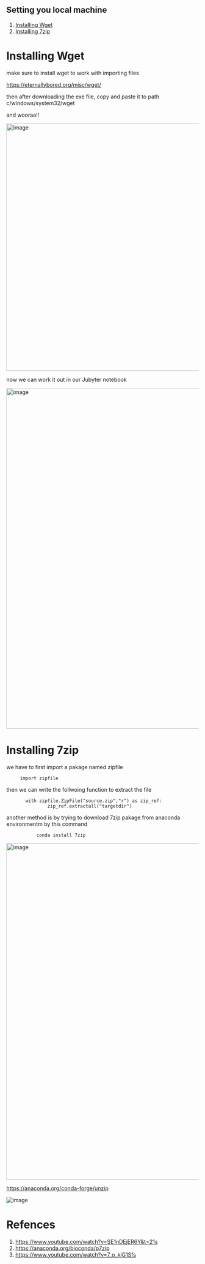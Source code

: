 
## Setting you local machine

1. [Installing Wget](#Installing-Wget)
2. [Installing 7zip](#Installing-7zip)




# Installing Wget
make sure to install wget to work with importing files

https://eternallybored.org/misc/wget/

then after downloading  the exe file, copy and paste it to path
c/windows/system32/wget

and wooraa!!

<img width="648" alt="image" src="https://user-images.githubusercontent.com/63984422/184113637-36131bf3-7be9-4b37-b434-6cecaa51eaa2.png">
 
 now we can work it out in our Jubyter notebook
 
 <img width="892" alt="image" src="https://user-images.githubusercontent.com/63984422/184113712-d5942e8a-a7dd-4ab4-93c1-8b60e45ebbbe.png">


# Installing 7zip



we have to first import a pakage named zipfile

         import zipfile
         
         
then we can write the follwoing function to extract the file 

        
           with zipfile.ZipFile("source.zip","r") as zip_ref:
                   zip_ref.extractall("targetdir")
                   


another method is by trying to download  7zip pakage from anaconda environmentm by this command

           
               conda install 7zip

<img width="881" alt="image" src="https://user-images.githubusercontent.com/63984422/184115908-e2d02e5d-da85-4aff-8d8d-b61e69adaea4.png">


https://anaconda.org/conda-forge/unzip


![image](https://user-images.githubusercontent.com/63984422/184123356-cef9bcf8-8a61-4cef-9d03-795dc795b8ba.png)


# Refences

1. https://www.youtube.com/watch?v=SE1nDEjER6Y&t=21s
2. https://anaconda.org/bioconda/p7zip
3. https://www.youtube.com/watch?v=7_o_kjG1Sfs
